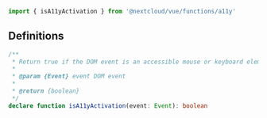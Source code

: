 <!--
 - SPDX-FileCopyrightText: 2024 Nextcloud GmbH and Nextcloud contributors
 - SPDX-License-Identifier: AGPL-3.0-or-later
-->
```js static
import { isA11yActivation } from '@nextcloud/vue/functions/a11y'
```

## Definitions

```ts static
/**
 * Return true if the DOM event is an accessible mouse or keyboard element activation, false otherwise
 *
 * @param {Event} event DOM event
 *
 * @return {boolean}
 */
declare function isA11yActivation(event: Event): boolean
```
